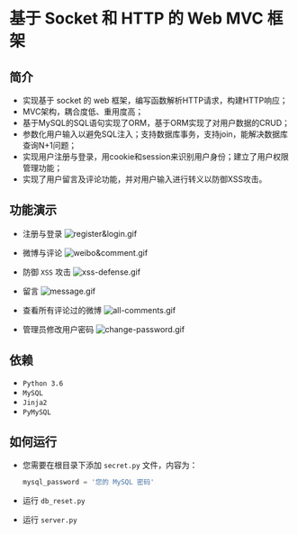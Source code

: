 # 基于 Socket 和 HTTP 的 Web MVC 框架

**简介**
-
- 实现基于 socket 的 web 框架，编写函数解析HTTP请求，构建HTTP响应；
- MVC架构，耦合度低、重用度高；
- 基于MySQL的SQL语句实现了ORM，基于ORM实现了对用户数据的CRUD；
- 参数化用户输入以避免SQL注入；支持数据库事务，支持join，能解决数据库查询N+1问题；
- 实现用户注册与登录，用cookie和session来识别用户身份；建立了用户权限管理功能；
- 实现了用户留言及评论功能，并对用户输入进行转义以防御XSS攻击。


**功能演示**
-
- 注册与登录
![register&login.gif](https://i.loli.net/2019/07/14/5d2ac5391870560571.gif)

- 微博与评论
![weibo&comment.gif](https://i.loli.net/2019/07/14/5d2ac5387e63c59927.gif)

- 防御 `XSS` 攻击
![xss-defense.gif](https://i.loli.net/2019/07/14/5d2ac53fec1a536224.gif)


- 留言
![message.gif](https://i.loli.net/2019/07/14/5d2ac5366b54213623.gif)

- 查看所有评论过的微博
![all-comments.gif](https://i.loli.net/2019/07/14/5d2ac535df65c57772.gif)

- 管理员修改用户密码
![change-password.gif](https://i.loli.net/2019/07/14/5d2ac539c6fc628772.gif)



**依赖**
-
- `Python 3.6`
- `MySQL`
- `Jinja2`
- `PyMySQL`

**如何运行**
-
- 您需要在根目录下添加 `secret.py` 文件，内容为：
    ```python
    mysql_password = '您的 MySQL 密码'
    ```

- 运行 `db_reset.py`

- 运行 `server.py`